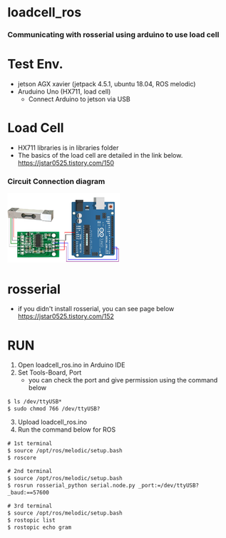 # loadcell_ros

### Communicating with rosserial using arduino to use load cell


# Test Env.

* jetson AGX xavier (jetpack 4.5.1, ubuntu 18.04, ROS melodic)
* Aruduino Uno (HX711, load cell)   
  - Connect Arduino to jetson via USB

# Load Cell

* HX711 libraries is in libraries folder
* The basics of the load cell are detailed in the link below.  
<https://jstar0525.tistory.com/150>

### Circuit Connection diagram

<img src="./doc/circuit.png" width="50%" height="50%"></img>


# rosserial

* if you didn't install rosserial, you can see page below  
<https://jstar0525.tistory.com/152>

# RUN

1. Open loadcell_ros.ino in Arduino IDE
2. Set Tools-Board, Port  
   * you can check the port and give permission using the command below
```
$ ls /dev/ttyUSB*
$ sudo chmod 766 /dev/ttyUSB?
```
3. Upload loadcell_ros.ino
4. Run the command below for ROS
```
# 1st terminal
$ source /opt/ros/melodic/setup.bash
$ roscore
```
```
# 2nd terminal
$ source /opt/ros/melodic/setup.bash
$ rosrun rosserial_python serial.node.py _port:=/dev/ttyUSB? _baud:==57600
```
```
# 3rd terminal
$ source /opt/ros/melodic/setup.bash
$ rostopic list
$ rostopic echo gram
```